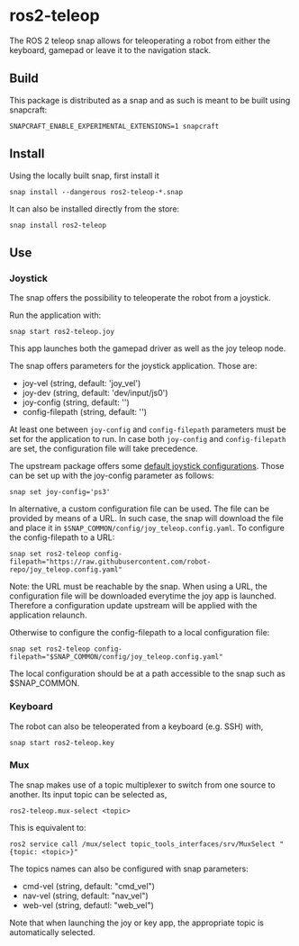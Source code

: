 # ros2-teleop

The ROS 2 teleop snap allows for teleoperating a robot
from either the keyboard, gamepad or leave it to the navigation stack.

## Build

This package is distributed as a snap and as such is meant to be built using snapcraft:

`SNAPCRAFT_ENABLE_EXPERIMENTAL_EXTENSIONS=1 snapcraft`

## Install

Using the locally built snap, first install it

`snap install --dangerous ros2-teleop-*.snap`

It can also be installed directly from the store:

`snap install ros2-teleop`

## Use

### Joystick

The snap offers the possibility to teleoperate the robot from a joystick.

Run the application with:

`snap start ros2-teleop.joy`

This app launches both the gamepad driver as well as the joy teleop node.

The snap offers parameters for the joystick application. Those are:

- joy-vel (string, default: 'joy_vel')
- joy-dev (string, default: 'dev/input/js0')
- joy-config (string, default: '')
- config-filepath (string, default: '')

At least one between `joy-config` and `config-filepath` parameters must be set for the application to run.
In case both `joy-config` and `config-filepath` are set, the configuration file will take precedence.

The upstream package offers some [default joystick configurations](https://github.com/ros2/teleop_twist_joy/tree/humble/config).
Those can be set up with the joy-config parameter as follows:

`snap set joy-config='ps3'`

In alternative, a custom configuration file can be used. The file can be provided
by means of a URL. In such case, the snap will download the file and
place it in `$SNAP_COMMON/config/joy_teleop.config.yaml`.
To configure the config-filepath to a URL:

`snap set ros2-teleop config-filepath="https://raw.githubusercontent.com/robot-repo/joy_teleop.config.yaml"`

Note: the URL must be reachable by the snap. When using a URL,
the configuration file will be downloaded everytime the joy app is launched.
Therefore a configuration update upstream will be applied with the application relaunch.

Otherwise to configure the config-filepath to a local configuration file:

`snap set ros2-teleop config-filepath="$SNAP_COMMON/config/joy_teleop.config.yaml"`

The local configuration should be at a path accessible to the snap such as $SNAP_COMMON.

### Keyboard

The robot can also be teleoperated from a keyboard (e.g. SSH) with,

`snap start ros2-teleop.key`

### Mux

The snap makes use of a topic multiplexer to switch from one source to another.
Its input topic can be selected as,

`ros2-teleop.mux-select <topic>`

This is equivalent to:

`ros2 service call /mux/select topic_tools_interfaces/srv/MuxSelect "{topic: <topic>}"`

The topics names can also be configured with snap parameters:

 - cmd-vel (string, default: "cmd_vel")
 - nav-vel (string, default: "nav_vel")
 - web-vel (string, defautl: "web_vel")

Note that when launching the joy or key app, the appropriate topic is automatically selected.

